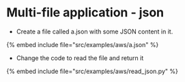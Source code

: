 # Multi-file application - json


* Create a file called a.json with some JSON content in it.

{% embed include file="src/examples/aws/a.json" %}

* Change the code to read the file and return it

{% embed include file="src/examples/aws/read_json.py" %}


